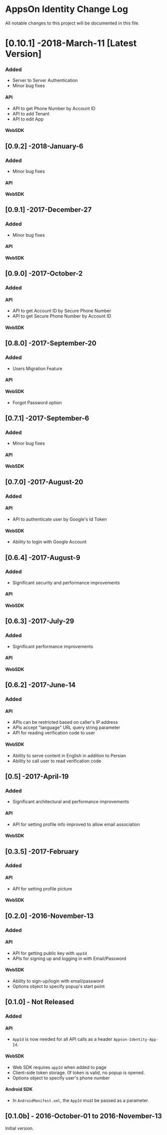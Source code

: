 # AppsOn Identity Change Log
All notable changes to this project will be documented in this file.
# [0.10.1] -2018-March-11 [**Latest Version**]
### Added
- Server to Server Authentication
- Minor bug fixes
 
#### API
- API to get Phone Number by Account ID
- API to add Tenant
- API to edit App
 
#### WebSDK

## [0.9.2] -2018-January-6
### Added
 - Minor bug fixes
 
#### API
 
#### WebSDK

## [0.9.1] -2017-December-27 
### Added
 - Minor bug fixes
 
#### API
 
#### WebSDK


## [0.9.0] -2017-October-2 
### Added

#### API
 - API to get Account ID by Secure Phone Number
 - API to get Secure Phone Number by Account ID
 
#### WebSDK
 

## [0.8.0] -2017-September-20
### Added
 - Users Migration Feature

#### API
 
 
#### WebSDK
 - Forgot Password option	

## [0.7.1] -2017-September-6
### Added
 - Minor bug fixes

#### API
 
 
#### WebSDK


## [0.7.0] -2017-August-20 
### Added

#### API
 - API to authenticate user by Google's Id Token
 
 
#### WebSDK
 - Ability to login with Google Account
 

## [0.6.4] -2017-August-9
### Added
 - Significant security and performance improvements

#### API
 
 
#### WebSDK


## [0.6.3] -2017-July-29
### Added
 - Significant performance improvements

#### API
 
 
#### WebSDK


## [0.6.2] -2017-June-14
### Added

#### API
 - APIs can be restricted based on caller's IP address
 - APIs accept "language" URL query string parameter
 - API for reading verification code to user
 
 
#### WebSDK
 - Ability to serve content in English in addition to Persian
 - Ability to call user to read verification code


## [0.5] -2017-April-19 
### Added
- Significant architectural and performance improvements


#### API
 - API for setting profile info improved to allow email association

 
#### WebSDK


## [0.3.5] -2017-February 
### Added

#### API
- API for setting profile picture

 
#### WebSDK


## [0.2.0] -2016-November-13 
### Added

#### API
 - API for getting public key with `appId`
 - APIs for signing up and logging in with Email/Password
 
 
#### WebSDK
 - Ability to sign-up/login with email/password
 - Options object to specify popup's start point


## [0.1.0] - Not Released
### Added
#### API
 - `AppId` is now needed for all API calls as a header `Appson-Identity-App-Id`. 


#### WebSDK
 - Web SDK requires `appId` when added to page
 - Client-side token storage. (If token is valid, no popup is opened.
 - Options object to specify user's phone number


#### Android SDK
 - In `AndroidManifest.xml`, the `AppId` must be passed as a parameter.


## [0.1.0b] - 2016-October-01 to 2016-November-13
Initial version. 
